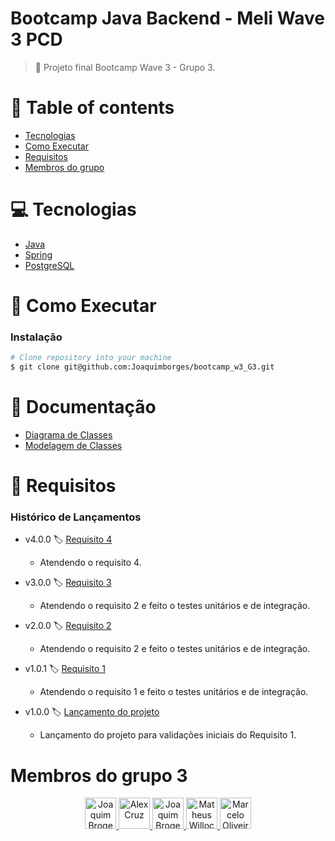# Bootcamp Java Backend - Meli Wave 3 PCD
> :rocket:  Projeto final Bootcamp Wave 3 - Grupo 3.

# :pushpin: Table of contents
  - [Tecnologias](#computer-tecnologias)
  - [Como Executar](#construction_worker-como-executar)
  - [Requisitos](#memo-requisitos)
  - [Membros do grupo](#membros-do-grupo-3)

# :computer: Tecnologias
  - [Java](https://www.java.com/pt-BR/download/help/index.html)
  - [Spring](https://spring.io/)
  - [PostgreSQL](https://www.postgresql.org/) 
  
# :construction_worker: Como Executar

  ### Instalação

  ```bash
# Clone repository into your machine
$ git clone git@github.com:Joaquimborges/bootcamp_w3_G3.git
```

# :book: Documentação

  * [Diagrama de Classes](https://github.com/Joaquimborges/bootcamp_w3_G3/blob/master/documentacao/diagrama%20de%20classes.pdf)
  * [Modelagem de Classes](https://github.com/Joaquimborges/bootcamp_w3_G3/blob/master/documentacao/modelagem%20de%20classes.pdf)


# :memo: Requisitos
### Histórico de Lançamentos

  * v4.0.0 :label: [Requisito 4](https://github.com/Joaquimborges/bootcamp_w3_G3/releases/tag/v4.0.0)	
     * Atendendo o requisito 4.   
         
  * v3.0.0 :label: [Requisito 3](https://github.com/Joaquimborges/bootcamp_w3_G3/releases/tag/v3.0.0)	
     * Atendendo o requisito 2 e feito o testes unitários e de integração.     
     
  * v2.0.0 :label: [Requisito 2](https://github.com/Joaquimborges/bootcamp_w3_G3/releases/tag/v2.0.0)
     * Atendendo o requisito 2 e feito o testes unitários e de integração.
     
  * v1.0.1 :label: [Requisito 1](https://github.com/Joaquimborges/bootcamp_w3_G3/releases/tag/v1.0.1)	
     * Atendendo o requisito 1 e feito o testes unitários e de integração. 
     
  * v1.0.0 :label: [Lançamento do projeto](https://github.com/Joaquimborges/bootcamp_w3_G3/releases/tag/v1.0.0)	
    * Lançamento do projeto para validações iniciais do Requisito 1.   
  
# Membros do grupo 3

<div align="center">
  <a href="https://github.com/Joaquimborges">
    <img src="https://avatars.githubusercontent.com/u/57245781?v=4" alt"Joaquim Borges" title="Joaquim Broges" style="width:50px;" />
  </a>

  <a href="https://github.com/lexscruz">
    <img src="https://avatars.githubusercontent.com/u/89110216?v=4" alt"Alex Cruz" title="Alex Cruz" style="width:50px;" />
  </a>

  <a href="https://github.com/hugaodamm">
    <img src="https://avatars.githubusercontent.com/u/89150420?v=4" alt"Joaquim Borges" title="Joaquim Broges" style="width:50px;" />
  </a>

  <a href="https://github.com/mathwillock">
    <img src="https://avatars.githubusercontent.com/u/89139842?v=4" alt"Matheus Willock" title="Matheus Willock" style="width:50px;" />
  </a>

  <a href="https://github.com/mark-oliveira-ml">
    <img src="https://avatars.githubusercontent.com/u/89139884?v=4" alt"Marcelo Oliveira" title="Marcelo Oliveira" style="width:50px;" />
  </a>
</div>




